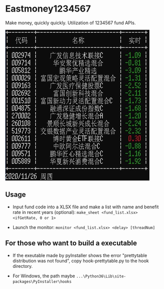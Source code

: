 # Eastmoney1234567

Make money, quickly quickly. Utilization of 1234567 fund APIs.

![Monitor](./monitor.JPG)

## Usage

 - Input fund code into a XLSX file and make a list with name and benefit rate in recent years (optional):
 `make_sheet <fund_list.xlsx> <ifGetRate, 0 or 1>`

 - Launch the monitor:
 `monitor <fund_list.xlsx> <delay> [threadNum]`


## For those who want to build a executable

 - If the exeutable made by pyInstaller shows the error "prettytable distribution was not found", copy hook-prettytable.py to the hook directory.

 - For Windows, the path maybe
 `...\Python36\Lib\site-packages\PyInstaller\hooks`